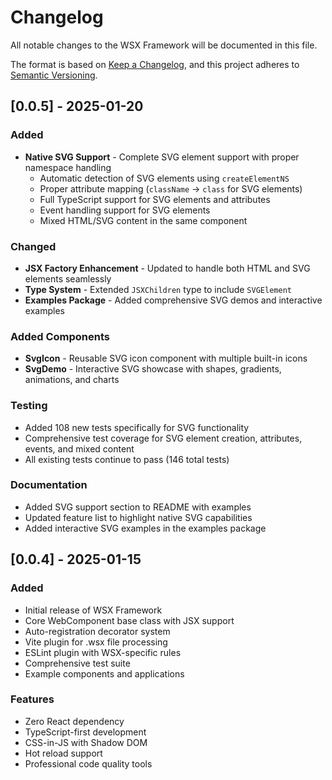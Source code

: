 # Changelog

All notable changes to the WSX Framework will be documented in this file.

The format is based on [Keep a Changelog](https://keepachangelog.com/en/1.0.0/),
and this project adheres to [Semantic Versioning](https://semver.org/spec/v2.0.0.html).

## [0.0.5] - 2025-01-20

### Added
- **Native SVG Support** - Complete SVG element support with proper namespace handling
  - Automatic detection of SVG elements using `createElementNS`
  - Proper attribute mapping (`className` → `class` for SVG elements)
  - Full TypeScript support for SVG elements and attributes
  - Event handling support for SVG elements
  - Mixed HTML/SVG content in the same component

### Changed
- **JSX Factory Enhancement** - Updated to handle both HTML and SVG elements seamlessly
- **Type System** - Extended `JSXChildren` type to include `SVGElement`
- **Examples Package** - Added comprehensive SVG demos and interactive examples

### Added Components
- **SvgIcon** - Reusable SVG icon component with multiple built-in icons
- **SvgDemo** - Interactive SVG showcase with shapes, gradients, animations, and charts

### Testing
- Added 108 new tests specifically for SVG functionality
- Comprehensive test coverage for SVG element creation, attributes, events, and mixed content
- All existing tests continue to pass (146 total tests)

### Documentation
- Added SVG support section to README with examples
- Updated feature list to highlight native SVG capabilities
- Added interactive SVG examples in the examples package

## [0.0.4] - 2025-01-15

### Added
- Initial release of WSX Framework
- Core WebComponent base class with JSX support
- Auto-registration decorator system
- Vite plugin for .wsx file processing
- ESLint plugin with WSX-specific rules
- Comprehensive test suite
- Example components and applications

### Features
- Zero React dependency
- TypeScript-first development
- CSS-in-JS with Shadow DOM
- Hot reload support
- Professional code quality tools